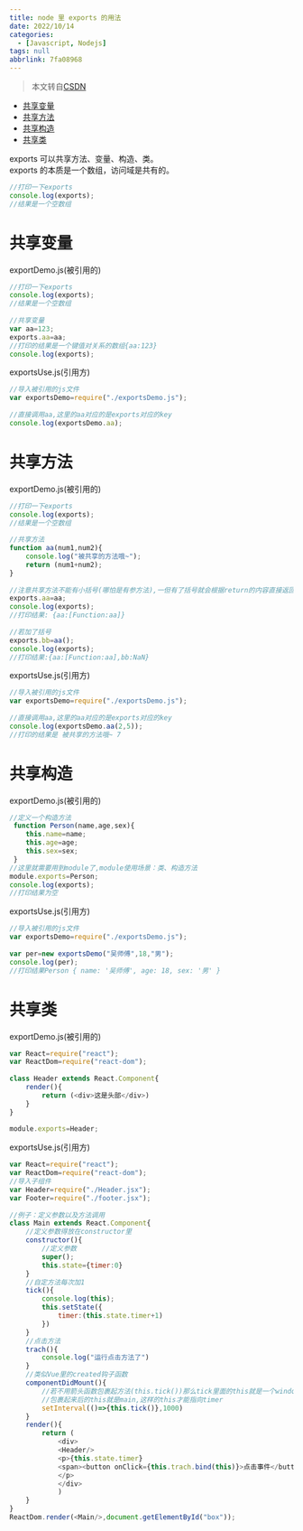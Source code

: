 ```yaml
---
title: node 里 exports 的用法
date: 2022/10/14
categories:
  - [Javascript, Nodejs]
tags: null
abbrlink: 7fa08968
---
```




> 本文转自[CSDN](https://blog.csdn.net/chijiajing/article/details/83147965)

- [共享变量](#共享变量)
- [共享方法](#共享方法)
- [共享构造](#共享构造)
- [共享类](#共享类)

exports 可以共享方法、变量、构造、类。  
exports 的本质是一个数组，访问域是共有的。

```js
//打印一下exports
console.log(exports);
//结果是一个空数组
```

共享变量
====

exportDemo.js(被引用的)

```js
//打印一下exports
console.log(exports);
//结果是一个空数组
 
//共享变量
var aa=123;
exports.aa=aa;
//打印的结果是一个键值对关系的数组{aa:123}
console.log(exports);
```

exportsUse.js(引用方)

```js
//导入被引用的js文件
var exportsDemo=require("./exportsDemo.js");
 
//直接调用aa,这里的aa对应的是exports对应的key
console.log(exportsDemo.aa);
```

共享方法
====

exportDemo.js(被引用的)

```js
//打印一下exports
console.log(exports);
//结果是一个空数组
 
//共享方法
function aa(num1,num2){
	console.log("被共享的方法哦~");
	return (num1+num2);
}
 
//注意共享方法不能有小括号(哪怕是有参方法),一但有了括号就会根据return的内容直接返回对应的值
exports.aa=aa;
console.log(exports);
//打印结果: {aa:[Function:aa]}
 
//若加了括号
exports.bb=aa();
console.log(exports);
//打印结果:{aa:[Function:aa],bb:NaN}
```

exportsUse.js(引用方)

```js
//导入被引用的js文件
var exportsDemo=require("./exportsDemo.js");
 
//直接调用aa,这里的aa对应的是exports对应的key
console.log(exportsDemo.aa(2,5));
//打印的结果是 被共享的方法哦~ 7
```

共享构造
====

exportDemo.js(被引用的)

```js
//定义一个构造方法
 function Person(name,age,sex){
 	this.name=name;
 	this.age=age;
 	this.sex=sex;
 }
//这里就需要用到module了,module使用场景：类、构造方法
module.exports=Person;
console.log(exports);
//打印结果为空
```

exportsUse.js(引用方)

```js
//导入被引用的js文件
var exportsDemo=require("./exportsDemo.js");
 
var per=new exportsDemo("吴师傅",18,"男");
console.log(per);
//打印结果Person { name: '吴师傅', age: 18, sex: '男' }
```

共享类
===

exportDemo.js(被引用的)

```js
var React=require("react");
var ReactDom=require("react-dom");
 
class Header extends React.Component{
	render(){
		return (<div>这是头部</div>)
	}
}
 
module.exports=Header;
```


exportsUse.js(引用方)

```js
var React=require("react");
var ReactDom=require("react-dom");
//导入子组件
var Header=require("./Header.jsx");
var Footer=require("./footer.jsx");
 
//例子：定义参数以及方法调用
class Main extends React.Component{
	//定义参数得放在constructor里
    constructor(){
    	//定义参数
    	super();
    	this.state={timer:0}
    }
    //自定方法每次加1
    tick(){
    	console.log(this);
    	this.setState({
    		timer:(this.state.timer+1)
    	})
    }
    //点击方法
    trach(){
        console.log("运行点击方法了")
    }
    //类似Vue里的created钩子函数
    componentDidMount(){
    	//若不用箭头函数包裹起方法(this.tick())那么tick里面的this就是一个window对象.会报错
    	//包裹起来后的this就是main,这样的this才能指向timer
    	setInterval(()=>{this.tick()},1000)
    }
	render(){
		return (
			<div>
			<Header/>
			<p>{this.state.timer}
            <span><button onClick={this.trach.bind(this)}>点击事件</button></span>
            </p>
			</div>
			)
	}
}
ReactDom.render(<Main/>,document.getElementById("box"));
```